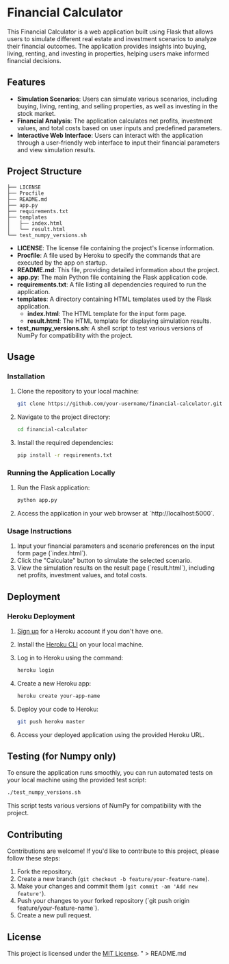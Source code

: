 # Financial Calculator

This Financial Calculator is a web application built using Flask that allows users to simulate different real estate and investment scenarios to analyze their financial outcomes. The application provides insights into buying, living, renting, and investing in properties, helping users make informed financial decisions.

## Features

- **Simulation Scenarios**: Users can simulate various scenarios, including buying, living, renting, and selling properties, as well as investing in the stock market.
- **Financial Analysis**: The application calculates net profits, investment values, and total costs based on user inputs and predefined parameters.
- **Interactive Web Interface**: Users can interact with the application through a user-friendly web interface to input their financial parameters and view simulation results.

## Project Structure

```
├── LICENSE
├── Procfile
├── README.md
├── app.py
├── requirements.txt
├── templates
│   ├── index.html
│   └── result.html
└── test_numpy_versions.sh
```

- **LICENSE**: The license file containing the project's license information.
- **Procfile**: A file used by Heroku to specify the commands that are executed by the app on startup.
- **README.md**: This file, providing detailed information about the project.
- **app.py**: The main Python file containing the Flask application code.
- **requirements.txt**: A file listing all dependencies required to run the application.
- **templates**: A directory containing HTML templates used by the Flask application.
  - **index.html**: The HTML template for the input form page.
  - **result.html**: The HTML template for displaying simulation results.
- **test_numpy_versions.sh**: A shell script to test various versions of NumPy for compatibility with the project.

## Usage

### Installation

1. Clone the repository to your local machine:

   ```bash
   git clone https://github.com/your-username/financial-calculator.git
   ```

2. Navigate to the project directory:

   ```bash
   cd financial-calculator
   ```

3. Install the required dependencies:

   ```bash
   pip install -r requirements.txt
   ```

### Running the Application Locally

1. Run the Flask application:

   ```bash
   python app.py
   ```

2. Access the application in your web browser at \`http://localhost:5000\`.

### Usage Instructions

1. Input your financial parameters and scenario preferences on the input form page (\`index.html\`).
2. Click the "Calculate" button to simulate the selected scenario.
3. View the simulation results on the result page (\`result.html\`), including net profits, investment values, and total costs.

## Deployment

### Heroku Deployment

1. [Sign up](https://signup.heroku.com/) for a Heroku account if you don't have one.
2. Install the [Heroku CLI](https://devcenter.heroku.com/articles/heroku-cli) on your local machine.
3. Log in to Heroku using the command:

   ```bash
   heroku login
   ```

4. Create a new Heroku app:

   ```bash
   heroku create your-app-name
   ```

5. Deploy your code to Heroku:

   ```bash
   git push heroku master
   ```

6. Access your deployed application using the provided Heroku URL.

## Testing (for Numpy only)

To ensure the application runs smoothly, you can run automated tests on your local machine using the provided test script:

```bash
./test_numpy_versions.sh
```

This script tests various versions of NumPy for compatibility with the project.

## Contributing

Contributions are welcome! If you'd like to contribute to this project, please follow these steps:

1. Fork the repository.
2. Create a new branch (`git checkout -b feature/your-feature-name`).
3. Make your changes and commit them (`git commit -am 'Add new feature'`).
4. Push your changes to your forked repository (\`git push origin feature/your-feature-name\`).
5. Create a new pull request.

## License

This project is licensed under the [MIT License](LICENSE).
" > README.md
